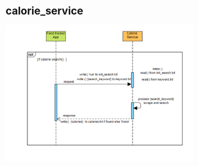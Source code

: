 # calorie_service

![UML](https://github.com/spencerlwahlstrom/calorie_service/blob/main/UML.PNG?raw=true)


